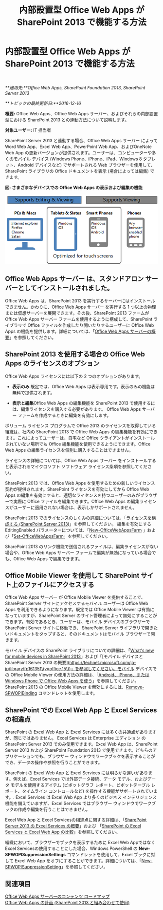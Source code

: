 ﻿---
title: 内部設置型 Office Web Apps が SharePoint 2013 で機能する方法
TOCTitle: SharePoint 2013 と内部設置型  Office Web Apps
ms:assetid: 8480064e-14a4-4b46-ad6b-0c836b192af2
ms:mtpsurl: https://technet.microsoft.com/ja-jp/library/Ff431685(v=office.15)
ms:contentKeyID: 48796432
ms.date: 02/08/2018
mtps_version: v=office.15
ms.translationtype: HT
---

# 内部設置型 Office Web Apps が SharePoint 2013 で機能する方法

 

_**適用先:**Office Web Apps, SharePoint Foundation 2013, SharePoint Server 2013_

_**トピックの最終更新日:**2016-12-16_

**概要:** Office Web Apps、Office Web Apps サーバー、およびそれらの内部設置型における SharePoint 2013 との連動方法について説明します。

**対象ユーザー:** IT 担当者

SharePoint Server 2013 と連動する場合、Office Web Apps サーバー によって Word Web App、Excel Web App、PowerPoint Web App、およびOneNote Web App の更新バージョンが提供されます。ユーザーは、コンピューターや多くのモバイル デバイス (Windows Phone、iPhone、iPad、Windows 8 タブレット、Android デバイスなど) でサポートされる Web ブラウザーを使用して、SharePoint ライブラリの Office ドキュメントを表示 (場合によっては編集) できます。


**図: さまざまなデバイスでの Office Web Apps の表示および編集の機能**

![さまざまなデバイスでの Office Web Apps の表示および編集の機能をまとめた図。タッチ スクリーン向けに最適化された機能が強調表示されています。](images/Ff431685.8bf76669-f511-4e02-8ed3-d658e9e746f0(Office.15).gif "さまざまなデバイスでの Office Web Apps の表示および編集の機能をまとめた図。タッチ スクリーン向けに最適化された機能が強調表示されています。")

## Office Web Apps サーバー は、スタンドアロン サーバーとしてインストールされました。

Office Web Apps は、SharePoint 2013 を実行するサーバーにはインストールできません。かわりに、Office Web Apps サーバー を実行する 1 つ以上の物理または仮想サーバーを展開できます。その後、SharePoint 2013 ファームが Office Web Apps サーバー ファームを使用するように構成して、SharePoint ライブラリで Office ファイルを作成したり開いたりするユーザーに Office Web Apps の機能を提供します。詳細については、「[Office Web Apps サーバーの概要](office-web-apps-server-overview.md)」を参照してください。

## SharePoint 2013 を使用する場合の Office Web Apps のライセンスのオプション

Office Web Apps ライセンスには以下の 2 つのオプションがあります。

  - **表示のみ** 既定では、Office Web Apps は表示専用です。表示のみの機能は無料で提供されます。

  - **表示と編集**Office Web Apps の編集機能を SharePoint 2013 で使用するには、編集ライセンスを購入する必要があります。 Office Web Apps サーバー ファームを作成するときに編集を有効にします。

ボリューム ライセンス プログラムで Office 2013 のライセンスを取得している組織は、社内の SharePoint 2013 で Office Web Apps の編集機能を有効にできます。これによってユーザーは、自宅など Office クライアントがインストールされていない場所でも Office 編集機能を使用できるようにできます。Office Web Apps の編集ライセンスを個別に購入することはできません。

ライセンスの詳細については、Office Web Apps サーバー をインストールすると表示されるマイクロソフト ソフトウェア ライセンス条項を参照してください。

SharePoint 2013 では、Office Web Apps を使用するための新しいライセンス契約が提供されます。SharePoint ライセンスを有効にしてから Office Web Apps の編集を有効にすると、適切なライセンスを持つユーザーのみがブラウザーで実際に Office ファイルを編集できます。Office Web Apps の編集ライセンスがユーザーに適用されない場合は、表示しかサポートされません。

SharePoint 2013 でのライセンスのしくみの詳細については、「[ライセンスを構成する (SharePoint Server 2013)](https://technet.microsoft.com/ja-jp/library/jj219627\(v=office.15\))」を参照してください。 編集を有効にする EditingEnabled パラメーターについては、「[New-OfficeWebAppsFarm](https://docs.microsoft.com/en-us/powershell/module/officewebapps/new-officewebappsfarm?view=officewebapps-ps) 」および「[Set-OfficeWebAppsFarm](https://docs.microsoft.com/en-us/powershell/module/officewebapps/set-officewebappsfarm?view=officewebapps-ps)」を参照してください。

SharePoint 2013 のリンク機能で送信されるファイルは、編集ライセンスがない場合や、Office Web Apps サーバー ファームで編集が無効になっている場合でも、Office Web Apps で編集できます。

## Office Mobile Viewer を使用して SharePoint サイト上のファイルにアクセスする

Office Web Apps サーバー が Office Mobile Viewer を提供することで、SharePoint Server サイトにアクセスするモバイル ユーザーは Office Web Apps を利用できるようになります。既定では Office Mobile Viewer は有効になっていますが、SharePoint Server のサイト管理者によって無効にすることができます。有効であるとき、ユーザーは、モバイル デバイスのブラウザーで SharePoint Server サイトに移動でき、 SharePoint Server ライブラリで開きたいドキュメントをタップすると、そのドキュメントはモバイル ブラウザーで開きます。

モバイル デバイスの SharePoint ライブラリについての詳細は、「[What's new for mobile devices in SharePoint 2013](https://technet.microsoft.com/ja-jp/library/fp161352\(v=office.15\))」および「[モバイル デバイスと SharePoint Server 2013 の概要](https://technet.microsoft.com/ja-jp/library/fp161351\(v=office.15\))」を参照してください。モバイル デバイスでの Office Mobile Viewer の使用方法の詳細は、「[Android、iPhone、または Windows Phone で Office Web Apps を使う](http://go.microsoft.com/fwlink/p/?linkid=271045)」を参照してください。SharePoint 2013 の Office Mobile Viewer を無効にするには、[Remove-SPWOPIBinding](https://docs.microsoft.com/en-us/powershell/module/sharepoint-server/Remove-SPWOPIBinding?view=sharepoint-ps) コマンドレットを使用します。

## SharePoint での Excel Web App と Excel Services の相違点

SharePoint の Excel Web App と Excel Services には多くの共通点がありますが、同じではありません。 Excel Services は Enterprise エディション の SharePoint Server 2013 でのみ使用できます。Excel Web App は、SharePoint Server 2013 および SharePoint Foundation 2013 で使用できます。どちらのアプリケーションでも、ブラウザー ウィンドウでワークブックを表示することができ、データの操作や参照を行うことができます。

SharePoint の Excel Web App と Excel Services には明らかな違いがあります。例えば、Excel Services では外部データ接続、データ モデル、およびデータ モデルを使用するアイテム (ピボットグラフ レポート、ピボットテーブル レポート、タイムライン コントロールなど) を操作する機能がサポートされています。. Excel Services は Excel Web App より多くのビジネス インテリジェンス機能を備えていますが、Excel Services ではブラウザー ウィンドウでワークブックの作成や編集を行うことはできません。

Excel Web App と Excel Servicesの相違点に関する詳細は、「[SharePoint Server 2013 の Excel Services の概要](https://technet.microsoft.com/ja-jp/library/ee424405\(v=office.15\))」および 「[SharePoint の Excel Services と Excel Web App の比較](http://go.microsoft.com/fwlink/p/?linkid=255460)」を参照してください。

組織において、ブラウザーでブックを表示するために Excel Web Appではなく Excel Servicesの使用することにした場合、Windows PowerShell の **New-SPWOPISuppressionSettings** コマンドレットを使用して、Excel ブックに対して Excel Web App をオフにすることができます。詳細については、「[New-SPWOPISuppressionSetting](https://docs.microsoft.com/en-us/powershell/module/sharepoint-server/New-SPWOPISuppressionSetting?view=sharepoint-ps)」を参照してください。

## 関連項目


[Office Web Apps サーバーのコンテンツ ロードマップ](content-roadmap-for-office-web-apps-server.md)  
[Office Web Apps の計画 (SharePoint 2013 と組み合わせて使用)](plan-office-web-apps-used-with-sharepoint-2013.md)  
  

[](plan-office-web-apps-used-with-sharepoint-2013.md)

